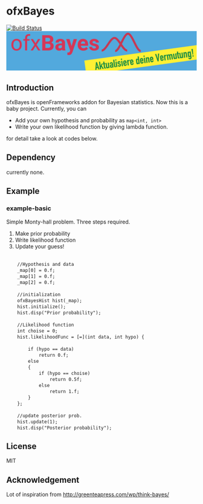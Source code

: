 # ofxBayes
[![Build Status](https://travis-ci.org/JotaroS/ofxBayes.svg?branch=master)](https://travis-ci.org/JotaroS/ofxBayes)
![thumbnail](thumbnail.png)

## Introduction
ofxBayes is openFrameworks addon for Bayesian statistics. Now this is a baby project.
Currently, you can

- Add your own hypothesis and probability as `map<int, int>` 
- Write your own likelihood function by giving lambda function.

for detail take a look at codes below.

## Dependency
currently none.

## Example


### example-basic
Simple Monty-hall problem.
Three steps required.

1. Make prior probability
2. Write likelihood function
3. Update your guess!

```[cpp]

    //Hypothesis and data
    _map[0] = 0.f;
    _map[1] = 0.f;
    _map[2] = 0.f;

    //initialization
    ofxBayesHist hist(_map);
    hist.initialize(); 
    hist.disp("Prior probability");

    //Likelihood function
    int choise = 0;
    hist.likelihoodFunc = [=](int data, int hypo) { 

        if (hypo == data)
            return 0.f;
        else
        {
            if (hypo == choise)
                return 0.5f; 
            else
                return 1.f;
        }
    };

    //update posterior prob.
    hist.update(1);
    hist.disp("Posterior probability");
```


## License
MIT

## Acknowledgement
Lot of inspiration from http://greenteapress.com/wp/think-bayes/